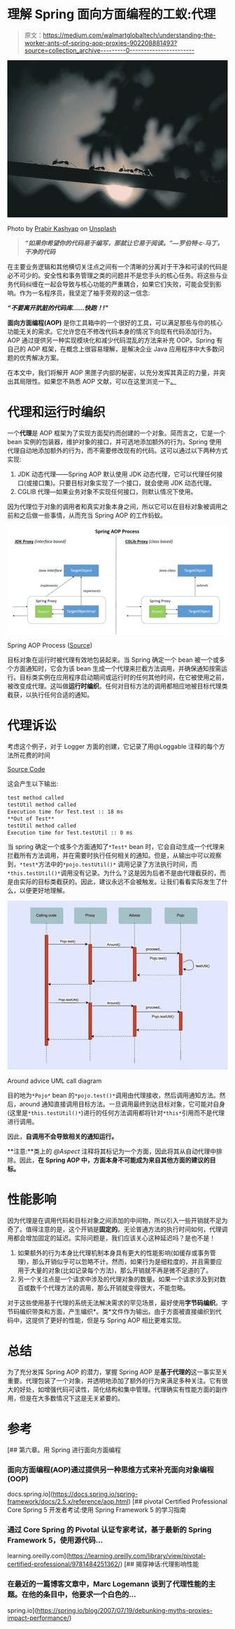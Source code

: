 # 理解 Spring 面向方面编程的工蚁:代理

> 原文：<https://medium.com/walmartglobaltech/understanding-the-worker-ants-of-spring-aop-proxies-902208881493?source=collection_archive---------0----------------------->

![](img/3210ac71eb8302526a8901d6f58d7fa2.png)

Photo by [Prabir Kashyap](https://unsplash.com/@i__prabir?utm_source=unsplash&utm_medium=referral&utm_content=creditCopyText) on [Unsplash](https://unsplash.com/s/photos/ants?utm_source=unsplash&utm_medium=referral&utm_content=creditCopyText)

> ***“如果你希望你的代码易于编写，那就让它易于阅读。”—罗伯特·c·马丁，干净的代码***

在主要业务逻辑和其他横切关注点之间有一个清晰的分离对于干净和可读的代码是必不可少的。安全性和事务管理之类的问题并不是您手头的核心任务。将这些与业务代码纠缠在一起会导致与核心功能的严重耦合，如果它们失败，可能会受到影响。作为一名程序员，我坚定了袖手旁观的这一信念:

***“不要离开肮脏的代码库……快跑！!"***

**面向方面编程(AOP)** 是你工具箱中的一个很好的工具，可以满足那些与你的核心功能无关的需求。它允许您在不修改代码本身的情况下向现有代码添加行为。AOP 通过提供另一种实现模块化和减少代码混乱的方法来补充 OOP。Spring 有自己的 AOP 框架，在概念上很容易理解，是解决企业 Java 应用程序中大多数问题的优秀解决方案。

在本文中，我们将解开 AOP 黑匣子内部的秘密，以充分发挥其真正的力量，并突出其局限性。如果您不熟悉 AOP 文献，可以在这里浏览一下[。](https://docs.spring.io/spring-framework/docs/current/reference/html/core.html#aop-introduction-defn)

# 代理和运行时编织

一个**代理**是 AOP 框架为了实现方面契约而创建的一个对象。简而言之，它是一个 bean 实例的包装器，维护对象的接口，并可选地添加额外的行为。Spring 使用代理自动地添加额外的行为，而不需要修改现有的代码。这可以通过以下两种方式实现:

1.  JDK 动态代理——Spring AOP 默认使用 JDK 动态代理，它可以代理任何接口(或接口集)。只要目标对象实现了一个接口，就会使用 JDK 动态代理。
2.  CGLIB 代理—如果业务对象不实现任何接口，则默认情况下使用。

因为代理位于对象的调用者和真实对象本身之间，所以它可以在目标对象被调用之前和之后做一些事情，从而充当 Spring AOP 的工作蚂蚁。

![](img/73d1ffdef93e2d4490ceb6992b52b7be.png)

Spring AOP Process ([Source](https://www.baeldung.com/wp-content/uploads/2017/10/springaop-process.png))

目标对象在运行时被代理有效地包装起来。当 Spring 确定一个 bean 被一个或多个方面通知时，它会为该 bean 生成一个代理来拦截方法调用，并确保通知按需运行。目标类实例在应用程序启动期间或运行时的任何其他时间，在它被使用之前，被改变成代理。这叫做**运行时编织**。任何对目标方法的调用都相应地被目标代理类截获，以执行任何合适的通知。

# 代理诉讼

考虑这个例子，对于 Logger 方面的创建，它记录了用@Loggable 注释的每个方法所花费的时间

[Source Code](https://gist.github.com/srishtikohli99/460884b5513b360f82cde5619b311895)

这会产生以下输出:

```
test method called
testUtil method called
Execution time for Test.test :: 18 ms
**Out of Test**
testUtil method called
Execution time for Test.testUtil :: 0 ms
```

当 spring 确定一个或多个方面通知了`*Test*` bean 时，它会自动生成一个代理来拦截所有方法调用，并在需要时执行任何相关的通知。但是，从输出中可以观察到，`*test*`方法中的`*pojo.testUtil()*` 调用记录了方法执行时间，而`*this.testUtil()*`调用没有记录。为什么？这是因为后者不是由代理截获的，而是由实际的目标类截获的。因此，建议永远不会被触发。让我们看看实际发生了什么，以便更好地理解。

![](img/f7171a1319eb522523862a9a01a80763.png)

Around advice UML call diagram

目的地为`*Pojo*` bean 的`*pojo.test()*`调用由代理接收，然后调用通知方法。然后，around 通知直接调用目标方法。一旦调用最终到达目标对象，它可能对自身(这里是`*this.testUtil()*`)进行的任何方法调用都将针对`*this*`引用而不是代理进行调用。

因此，**自调用不会导致相关的通知运行。**

**注意:**类上的 *@Aspect* 注释将其标记为一个方面，因此将其从自动代理中排除。因此，**在 Spring AOP 中，方面本身不可能成为来自其他方面的建议的目标。**

# 性能影响

因为代理是在调用代码和目标对象之间添加的中间物，所以引入一些开销就不足为奇了。值得注意的是，这个开销是**固定的**。无论普通方法的执行时间如何，代理调用都会增加固定的延迟。实际问题是，我们应该关心这种延迟吗？是也不是！

1.  如果额外的行为本身比代理机制本身具有更大的性能影响(如缓存或事务管理)，那么开销似乎可以忽略不计。然而，如果行为是细粒度的，并且需要应用于大量的对象(比如记录每个方法)，那么开销就不再是微不足道的了。
2.  另一个关注点是一个请求中涉及的代理对象的数量。如果一个请求涉及到对数百或数千个代理方法的调用，那么开销就变得很大，不能忽略。

对于这些使用基于代理的系统无法解决需求的罕见场景，最好使用**字节码编织**。字节码编织带类和方面，产生编织*。类*文件作为输出。由于方面被直接编织到代码中，这提供了更好的性能，但是与 Spring AOP 相比更难实现。

# 总结

为了充分发挥 Spring AOP 的潜力，掌握 Spring AOP 是**基于代理的**这一事实至关重要。代理包装了一个对象，并透明地添加了额外的行为来满足多种关注。它有很大的好处，如增强代码可读性，简化结构和集中管理。代理确实有性能方面的副作用，但是在大多数情况下这是无关紧要的。

# 参考

[](https://docs.spring.io/spring-framework/docs/2.5.x/reference/aop.html) [## 第六章。用 Spring 进行面向方面编程

### 面向方面编程(AOP)通过提供另一种思维方式来补充面向对象编程(OOP)

docs.spring.io](https://docs.spring.io/spring-framework/docs/2.5.x/reference/aop.html) [](https://learning.oreilly.com/library/view/pivotal-certified-professional/9781484251362/) [## pivotal Certified Professional Core Spring 5 开发者考试:使用 Spring Framework 5 的学习指南

### 通过 Core Spring 的 Pivotal 认证专家考试，基于最新的 Spring Framework 5，使用源代码…

learning.oreilly.com](https://learning.oreilly.com/library/view/pivotal-certified-professional/9781484251362/)  [## 揭穿神话:代理影响性能

### 在最近的一篇博客文章中，Marc Logemann 谈到了代理性能的主题。在他的条目中，他要求一个白色的…

spring.io](https://spring.io/blog/2007/07/19/debunking-myths-proxies-impact-performance/)